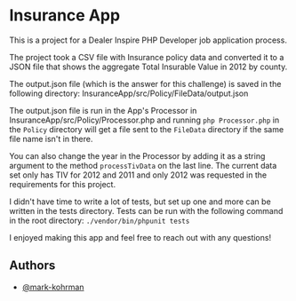 # Insurance App

This is a project for a Dealer Inspire PHP Developer job application process.

The project took a CSV file with Insurance policy data and converted it to a JSON file that shows the aggregate Total Insurable Value in 2012 by county.

The output.json file (which is the answer for this challenge) is saved in the following directory:
InsuranceApp/src/Policy/FileData/output.json

The output.json file is run in the App's Processor in InsuranceApp/src/Policy/Processor.php and running `php Processor.php` in the `Policy` directory will get a file sent to the `FileData` directory if the same file name isn't in there.

You can also change the year in the Processor by adding it as a string argument to the method `processTivData` on the last line. The current data set only has TIV for 2012 and 2011 and only 2012 was requested in the requirements for this project.

I didn't have time to write a lot of tests, but set up one and more can be written in the tests directory. Tests can be run with the following command in the root directory: `./vendor/bin/phpunit tests`

I enjoyed making this app and feel free to reach out with any questions!

## Authors

- [@mark-kohrman](https://www.github.com/mark-kohrman)
